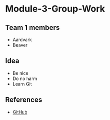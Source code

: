 # Module-3-Group-Work

## Team 1 members

* Aardvark
* Beaver

## Idea

* Be nice
* Do no harm
* Learn Git

## References

* [GitHub](https://github.com/)

